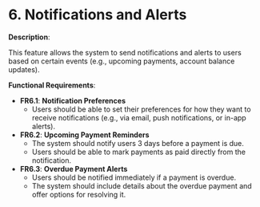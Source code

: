 # 6. Notifications and Alerts

**Description**:

This feature allows the system to send notifications and alerts to users based on certain events (e.g., upcoming payments, account balance updates).

**Functional Requirements**:

- **FR6.1**: **Notification Preferences**
    - Users should be able to set their preferences for how they want to receive notifications (e.g., via email, push notifications, or in-app alerts).
- **FR6.2**: **Upcoming Payment Reminders**
    - The system should notify users 3 days before a payment is due.
    - Users should be able to mark payments as paid directly from the notification.
- **FR6.3**: **Overdue Payment Alerts**
    - Users should be notified immediately if a payment is overdue.
    - The system should include details about the overdue payment and offer options for resolving it.